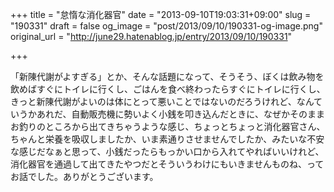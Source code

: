 +++
title = "怠惰な消化器官"
date = "2013-09-10T19:03:31+09:00"
slug = "190331"
draft = false
og_image = "post/2013/09/10/190331-og-image.png"
original_url = "http://june29.hatenablog.jp/entry/2013/09/10/190331"

+++

<p>「新陳代謝がよすぎる」とか、そんな話題になって、そうそう、ぼくは飲み物を飲めばすぐにトイレに行くし、ごはんを食べ終わったらすぐにトイレに行くし、きっと新陳代謝がよいのは体にとって悪いことではないのだろうけれど、なんていうかあれだ、自動販売機に勢いよく小銭を叩き込んだときに、なぜかそのままお釣りのところから出てきちゃうような感じ、ちょっとちょっと消化器官さん、ちゃんと栄養を吸収しましたか、いま素通りさせませんでしたか、みたいな不安な感じだなぁと思って、小銭だったらもっかい口から入れてやればいいけれど、消化器官を通過して出てきたやつだとそういうわけにもいきませんものね、ってお話でした。ありがとうございます。</p>

